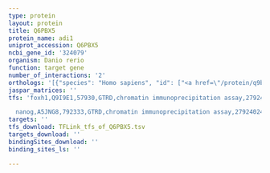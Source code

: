 ```yaml
---
type: protein
layout: protein
title: Q6PBX5
protein_name: adi1
uniprot_accession: Q6PBX5
ncbi_gene_id: '324079'
organism: Danio rerio
function: target gene
number_of_interactions: '2'
orthologs: '[{"species": "Homo sapiens", "id": ["<a href=\"/protein/q9bv57\">Q9BV57</a>"]}, {"species": "Mus musculus", "id": ["<a href=\"/protein/q99jt9\">Q99JT9</a>"]}, {"species": "Rattus norvegicus", "id": ["<a href=\"/protein/q562c9\">Q562C9</a>"]}, {"species": "Drosophila melanogaster", "id": ["<a href=\"/protein/q6awn0\">Q6AWN0</a>"]}, {"species": "Caenorhabditis elegans", "id": ["<a href=\"/protein/p91416\">P91416</a>", "<a href=\"/protein/q20340\">Q20340</a>"]}, {"species": "Saccharomyces cerevisiae", "id": ["<a href=\"/protein/q03677\">Q03677</a>"]}]'
jaspar_matrices: ''
tfs: 'foxh1,Q9I9E1,57930,GTRD,chromatin immunoprecipitation assay,27924024%5Buid%5D,No

  nanog,A5JNG8,792333,GTRD,chromatin immunoprecipitation assay,27924024%5Buid%5D,No'
targets: ''
tfs_download: TFLink_tfs_of_Q6PBX5.tsv
targets_download: ''
bindingSites_download: ''
binding_sites_ls: ''

---
```

